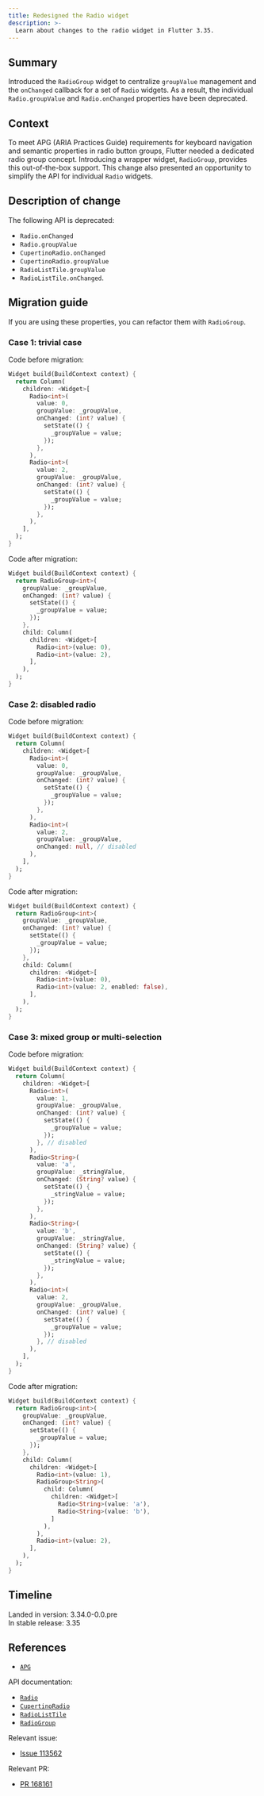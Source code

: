 ```yaml
---
title: Redesigned the Radio widget
description: >-
  Learn about changes to the radio widget in Flutter 3.35.
---
```


## Summary

Introduced the `RadioGroup` widget to centralize `groupValue` management and the `onChanged`
callback for a set of `Radio` widgets. As a result, the individual `Radio.groupValue` and
`Radio.onChanged` properties have been deprecated.

## Context

To meet APG (ARIA Practices Guide) requirements for keyboard navigation and
semantic properties in radio button groups, Flutter needed a dedicated radio group concept.
Introducing a wrapper widget, `RadioGroup`, provides this out-of-the-box support.
This change also presented an opportunity to simplify the API for individual `Radio` widgets.

## Description of change

The following API is deprecated:

* `Radio.onChanged`
* `Radio.groupValue`
* `CupertinoRadio.onChanged`
* `CupertinoRadio.groupValue`
* `RadioListTile.groupValue`
* `RadioListTile.onChanged`.

## Migration guide

If you are using these properties, you can refactor them with `RadioGroup`.

### Case 1: trivial case

Code before migration:

```dart
Widget build(BuildContext context) {
  return Column(
    children: <Widget>[
      Radio<int>(
        value: 0,
        groupValue: _groupValue,
        onChanged: (int? value) {
          setState(() {
            _groupValue = value;
          });
        },
      ),
      Radio<int>(
        value: 2,
        groupValue: _groupValue,
        onChanged: (int? value) {
          setState(() {
            _groupValue = value;
          });
        },
      ),
    ],
  );
}
```

Code after migration:

```dart
Widget build(BuildContext context) {
  return RadioGroup<int>(
    groupValue: _groupValue,
    onChanged: (int? value) {
      setState(() {
        _groupValue = value;
      });
    },
    child: Column(
      children: <Widget>[
        Radio<int>(value: 0),
        Radio<int>(value: 2),
      ],
    ),
  );
}
```

### Case 2: disabled radio

Code before migration:

```dart
Widget build(BuildContext context) {
  return Column(
    children: <Widget>[
      Radio<int>(
        value: 0,
        groupValue: _groupValue,
        onChanged: (int? value) {
          setState(() {
            _groupValue = value;
          });
        },
      ),
      Radio<int>(
        value: 2,
        groupValue: _groupValue,
        onChanged: null, // disabled
      ),
    ],
  );
}
```

Code after migration:

```dart
Widget build(BuildContext context) {
  return RadioGroup<int>(
    groupValue: _groupValue,
    onChanged: (int? value) {
      setState(() {
        _groupValue = value;
      });
    },
    child: Column(
      children: <Widget>[
        Radio<int>(value: 0),
        Radio<int>(value: 2, enabled: false),
      ],
    ),
  );
}
```

### Case 3: mixed group or multi-selection

Code before migration:

```dart
Widget build(BuildContext context) {
  return Column(
    children: <Widget>[
      Radio<int>(
        value: 1,
        groupValue: _groupValue,
        onChanged: (int? value) {
          setState(() {
            _groupValue = value;
          });
        }, // disabled
      ),
      Radio<String>(
        value: 'a',
        groupValue: _stringValue,
        onChanged: (String? value) {
          setState(() {
            _stringValue = value;
          });
        },
      ),
      Radio<String>(
        value: 'b',
        groupValue: _stringValue,
        onChanged: (String? value) {
          setState(() {
            _stringValue = value;
          });
        },
      ),
      Radio<int>(
        value: 2,
        groupValue: _groupValue,
        onChanged: (int? value) {
          setState(() {
            _groupValue = value;
          });
        }, // disabled
      ),
    ],
  );
}
```

Code after migration:

```dart
Widget build(BuildContext context) {
  return RadioGroup<int>(
    groupValue: _groupValue,
    onChanged: (int? value) {
      setState(() {
        _groupValue = value;
      });
    },
    child: Column(
      children: <Widget>[
        Radio<int>(value: 1),
        RadioGroup<String>(
          child: Column(
            children: <Widget>[
              Radio<String>(value: 'a'),
              Radio<String>(value: 'b'),
            ]
          ),
        ),
        Radio<int>(value: 2),
      ],
    ),
  );
}
```

## Timeline

Landed in version: 3.34.0-0.0.pre<br>
In stable release: 3.35

## References

* [`APG`][]

API documentation:

* [`Radio`][]
* [`CupertinoRadio`][]
* [`RadioListTile`][]
* [`RadioGroup`][]

Relevant issue:

* [Issue 113562][]

Relevant PR:

* [PR 168161][]

[`APG`]: https://www.w3.org/WAI/ARIA/apg/patterns/radio
[`Radio`]: {{site.api}}/flutter/material/Radio-class.html
[`RadioListTile`]: {{site.api}}/flutter/material/RadioListTile-class.html
[`CupertinoRadio`]: {{site.api}}/flutter/cupertino/CupertinoRadio-class.html
[`RadioGroup`]: {{site.api}}/flutter/widgets/RadioGroup-class.html
[Issue 113562]: {{site.repo.flutter}}/issues/113562
[PR 168161]: {{site.repo.flutter}}/pull/168161
